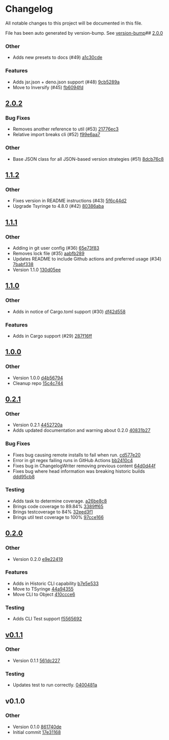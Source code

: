 
# Changelog

All notable changes to this project will be documented in this file.

File has been auto generated by version-bump. See [version-bump](https://deno.land/x/version_bump)## [2.0.0](https://github.com/jhechtf/version-bump/compare/1.1.2..2.0.0)


### Other

- Adds new presets to docs (#49)
  [a1c30cde](https://github.com/jhechtf/version-bump/commit/a1c30cdea716066bf08df3f2f40e569166635c3a)


### Features

- Adds jsr.json + deno.json support (#48)
  [9cb5289a](https://github.com/jhechtf/version-bump/commit/9cb5289aa57f151566ff4e6118fd8e4e9d319865)
- Move to Inversify (#45)
  [fb6094fd](https://github.com/jhechtf/version-bump/commit/fb6094fda44b7781a2ef534f673023d6f3d95f53)
## [2.0.2](https://github.com/jhechtf/version-bump/compare/2.0.0..2.0.2)


### Bug Fixes

- Removes another reference to util (#53)
  [21776ec3](https://github.com/jhechtf/version-bump/commit/21776ec31c601243c52fffc97e62247035e9f3fc)
- Relative import breaks cli (#52)
  [f99e6aa7](https://github.com/jhechtf/version-bump/commit/f99e6aa772a1423fc6cee59e5a2d9bd7a2683337)


### Other

- Base JSON class for all JSON-based version strategies (#51)
  [8dcb76c8](https://github.com/jhechtf/version-bump/commit/8dcb76c88d2904b64d6e2de668252afafb0145a7)

## [1.1.2](https://github.com/jhechtf/version-bump/compare/1.1.1..1.1.2)


### Other

- Fixes version in README instructions (#43)
  [5f6c44d2](https://github.com/jhechtf/version-bump/commit/5f6c44d2cca90a0788c45cd46b5f077c0d74b709)
- Upgrade Tsyringe to 4.8.0 (#42)
  [80386aba](https://github.com/jhechtf/version-bump/commit/80386abaafe741feb52dd5fa5b8f50cc7e38a748)

## [1.1.1](https://github.com/jhechtf/version-bump/compare/1.1.0..1.1.1)


### Other

- Adding in git user config (#36)
  [65e73f83](https://github.com/jhechtf/version-bump/commit/65e73f837d55209784f810fc569583efd58189f1)
- Removes lock file (#35)
  [aabfb289](https://github.com/jhechtf/version-bump/commit/aabfb2897f8805669e5ec034df3668f2f3a292bf)
- Updates README to include Github actions and preferred usage (#34)
  [7babf338](https://github.com/jhechtf/version-bump/commit/7babf33866a5b5dec75988a95858516a2bb92b9c)
- Version 1.1.0
  [130d05ee](https://github.com/jhechtf/version-bump/commit/130d05ee852c166f2d5cfbfd25d49b5eb1dce4cb)

## [1.1.0](https://github.com/jhechtf/version-bump/compare/1.0.0..1.1.0)


### Other

- Adds in notice of Cargo.toml support (#30)
  [df42d558](https://github.com/jhechtf/version-bump/commit/df42d558005f0fad8a91c5c9bee16a3d95b48cb7)


### Features

- Adds in Cargo support (#29)
  [287f16ff](https://github.com/jhechtf/version-bump/commit/287f16ffeb9aa92f03879689ac156b75bfe8544c)



## [1.0.0](https://github.com/jhechtf/version-bump/compare/0.2.1..1.0.0)


### Other

- Version 1.0.0
  [d4b56794](https://github.com/jhechtf/version-bump/commit/d4b56794aeb6b991856c58d69d979d1c13f119b6)
- Cleanup repo
  [15c4c744](https://github.com/jhechtf/version-bump/commit/15c4c744ea7a395b2163971eb7d1bc23d9a7a910)



## [0.2.1](https://github.com/jhechtf/version-bump/compare/0.2.0..0.2.1)


### Other

- Version 0.2.1
  [4452720a](https://github.com/jhechtf/version-bump/commit/4452720aad41fcaa53ef749371af1db295a3e06f)
- Adds updated documentation and warning about 0.2.0
  [40831b27](https://github.com/jhechtf/version-bump/commit/40831b27c4e258fb7616a1f42d398f3d139856bf)


### Bug Fixes

- Fixes bug causing remote installs to fail when run.
  [cd577e20](https://github.com/jhechtf/version-bump/commit/cd577e20bcc1fd58532e1c6cf3e7ccce3496d507)
- Error in git regex failing runs in GitHub Actions
  [bb2410c4](https://github.com/jhechtf/version-bump/commit/bb2410c4703528443910b4ed5abd89ee5027a886)
- Fixes bug in ChangelogWriter removing previous content
  [64d0d44f](https://github.com/jhechtf/version-bump/commit/64d0d44f564efa4c9c509e90e31586ec0e127190)
- Fixes bug where head information was breaking historic builds
  [ddd95cb8](https://github.com/jhechtf/version-bump/commit/ddd95cb84397807c589bc47e570f8d6728bbb235)


### Testing

- Adds task to determine coverage.
  [a26be8c8](https://github.com/jhechtf/version-bump/commit/a26be8c819f42e8aa58c6933e768ef34bbe86ba9)
- Brings code coverage to 89.84%
  [3389ff65](https://github.com/jhechtf/version-bump/commit/3389ff65479587c9b35c22ea87c69153c7964f3d)
- Brings testcoverage to 84%
  [32eed3f1](https://github.com/jhechtf/version-bump/commit/32eed3f13c6464d090281aa41a20b2bbd20ad8fa)
- Brings util test coverage to 100%
  [97cce166](https://github.com/jhechtf/version-bump/commit/97cce166de698723fbbfba0761ffd38237d607b0)



## [0.2.0](https://github.com/jhechtf/version-bump/compare/v0.1.1..0.2.0)


### Other

- Version 0.2.0
  [e9e22419](https://github.com/jhechtf/version-bump/commit/e9e22419eb6496d9cb0236365ee463c2f3ece2cc)


### Features

- Adds in Historic CLI capability
  [b7e5e533](https://github.com/jhechtf/version-bump/commit/b7e5e533225ef5ce578c2a2668ca8412be68c0b8)
- Move to TSyringe
  [44a94355](https://github.com/jhechtf/version-bump/commit/44a943556044c9a9ca1401caa75e004ca7eb51cc)
- Move CLI to Object
  [410ccce6](https://github.com/jhechtf/version-bump/commit/410ccce603fd1c76f0b8c7e41c0ac317638b5ca3)


### Testing

- Adds CLI Test support
  [f5565692](https://github.com/jhechtf/version-bump/commit/f556569216e57dc7cdbee792f55a6bb885ac4394)



## [v0.1.1](https://github.com/jhechtf/version-bump/compare/v0.1.0..v0.1.1)


### Other

- Version 0.1.1
  [561dc227](https://github.com/jhechtf/version-bump/commit/561dc227f92008af56c8ecd8fdbf944c6517b5dc)


### Testing

- Updates test to run correctly.
  [0400481a](https://github.com/jhechtf/version-bump/commit/0400481abfc55ad549c7e31f12fd76d8bd09128f)



## v0.1.0
### Other

- Version 0.1.0
  [861740de](https://github.com/jhechtf/version-bump/commit/861740de617436376907937edd9b87d0f01011d5)
- Initial commit
  [17e31168](https://github.com/jhechtf/version-bump/commit/17e3116854dd3e6be508fd7277c4f586c4c39cc1)

